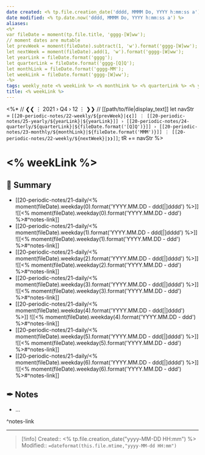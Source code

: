 ```yaml
---
date created: <% tp.file.creation_date('dddd, MMMM Do, YYYY h:mm:ss a') %>
date modified: <% tp.date.now('dddd, MMMM Do, YYYY h:mm:ss a') %>
aliases: 
<%*
var fileDate = moment(tp.file.title, 'gggg-[W]ww');
// moment dates are mutable 
let prevWeek = moment(fileDate).subtract(1, 'w').format('gggg-[W]ww');
let nextWeek = moment(fileDate).add(1, 'w').format('gggg-[W]ww');
let yearLink = fileDate.format('gggg');
let quarterLink = fileDate.format('gggg-[Q]Q');
let monthLink = fileDate.format('gggg-MM');
let weekLink = fileDate.format('gggg-[W]ww');
-%>
tags: weekly_note <% weekLink %> <% monthLink %> <% quarterLink %> <% yearLink %> 
title: <% weekLink %>
---
```


<%*
// ❮❮ ⋮ 2021 › Q4 › 12 ⋮ ❯❯ 
// [[path/to/file|display_text]] 
let navStr = `[[20-periodic-notes/22-weekly/${prevWeek}|❮❮]] ⋮ [[20-periodic-notes/25-yearly/${yearLink}|${yearLink}]] › [[20-periodic-notes/24-quarterly/${quarterLink}|${fileDate.format('[Q]Q')}]] › [[20-periodic-notes/23-monthly/${monthLink}|${fileDate.format('MMM')}]] ⋮ [[20-periodic-notes/22-weekly/${nextWeek}|❯❯]]`;
tR += navStr 
%>

# <% weekLink %>

## 📆 Summary

- [[20-periodic-notes/21-daily/<% moment(fileDate).weekday(0).format('YYYY.MM.DD - ddd[|]dddd') %>]]
  ![[<% moment(fileDate).weekday(0).format('YYYY.MM.DD - ddd') %>#^notes-link]]
- [[20-periodic-notes/21-daily/<% moment(fileDate).weekday(1).format('YYYY.MM.DD - ddd[|]dddd') %>]]
  ![[<% moment(fileDate).weekday(1).format('YYYY.MM.DD - ddd') %>#^notes-link]]
- [[20-periodic-notes/21-daily/<% moment(fileDate).weekday(2).format('YYYY.MM.DD - ddd[|]dddd') %>]]
  ![[<% moment(fileDate).weekday(2).format('YYYY.MM.DD - ddd') %>#^notes-link]]
- [[20-periodic-notes/21-daily/<% moment(fileDate).weekday(3).format('YYYY.MM.DD - ddd[|]dddd') %>]]
  ![[<% moment(fileDate).weekday(3).format('YYYY.MM.DD - ddd') %>#^notes-link]]
- [[20-periodic-notes/21-daily/<% moment(fileDate).weekday(4).format('YYYY.MM.DD - ddd[|]dddd') %>]]
  ![[<% moment(fileDate).weekday(4).format('YYYY.MM.DD - ddd') %>#^notes-link]]
- [[20-periodic-notes/21-daily/<% moment(fileDate).weekday(5).format('YYYY.MM.DD - ddd[|]dddd') %>]]
  ![[<% moment(fileDate).weekday(5).format('YYYY.MM.DD - ddd') %>#^notes-link]]
- [[20-periodic-notes/21-daily/<% moment(fileDate).weekday(6).format('YYYY.MM.DD - ddd[|]dddd') %>]]
  ![[<% moment(fileDate).weekday(6).format('YYYY.MM.DD - ddd') %>#^notes-link]]
  
## ✒ Notes

- …

^notes-link

___
>[!info]
Created:: <% tp.file.creation_date("yyyy-MM-DD HH:mm") %>
Modified:: `=dateformat(this.file.mtime,"yyyy-MM-dd HH:mm")`

